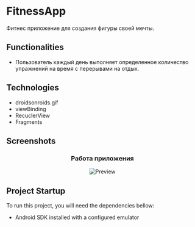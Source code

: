 # FitnessApp
Фитнес приложение для создания фигуры своей мечты.

## Functionalities
- Пользователь каждый день выполняет определенное количество упражнений на время с перерывами на отдых.



## Technologies
- droidsonroids.gif
- viewBinding
- RecuclerView
- Fragments

## Screenshots 
<h3 align="center"><strong>Работа приложения</strong></h3>
<p align="center">
  <img src="[https://i.ibb.co/BLXwrx5/fitness-gif.gif](https://github.com/MisterZeroCool/ImagesForProject/blob/main/images/TheNumberCompositionGameImages/description.png)" alt="Preview"/>
</p>



## Project Startup

To run this project, you will need the dependencies bellow:

- Android SDK installed with a configured emulator
